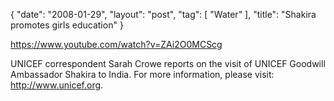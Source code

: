 {
   "date": "2008-01-29",
   "layout": "post",
   "tag": [
      "Water"
   ],
   "title": "Shakira promotes girls education"
}

https://www.youtube.com/watch?v=ZAi2O0MCScg  

UNICEF correspondent Sarah Crowe reports on the visit of UNICEF Goodwill Ambassador Shakira to India. For more information, please visit: http://www.unicef.org.
